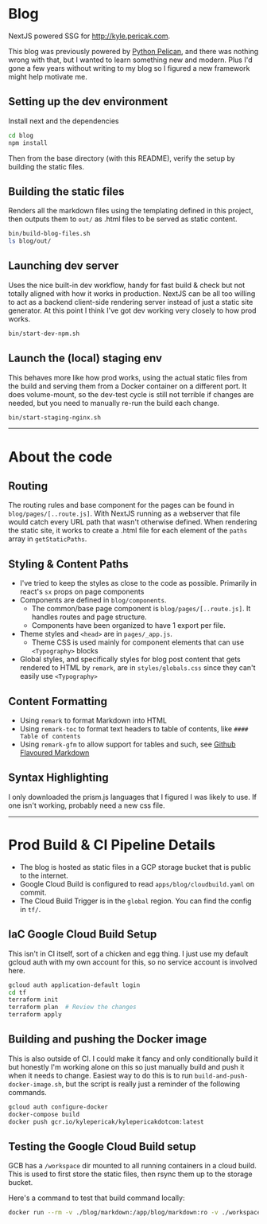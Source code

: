 # Blog

NextJS powered SSG for http://kyle.pericak.com.

This blog was previously powered by [Python Pelican](https://getpelican.com/), and there was
nothing wrong with that, but I wanted to learn something new and modern. Plus I'd gone a few years without
writing to my blog so I figured a new framework might help motivate me.

## Setting up the dev environment

Install next and the dependencies
```bash
cd blog
npm install
```

Then from the base directory (with this README), verify the setup by building the static files.

## Building the static files

Renders all the markdown files using the templating defined in this project,
then outputs them to `out/` as .html files to be served as static content.

```bash
bin/build-blog-files.sh
ls blog/out/
```

## Launching dev server

Uses the nice built-in dev workflow, handy for fast build & check but not
totally aligned with how it works in production. NextJS can be all
too willing to act as a backend client-side rendering server instead of
just a static site generator. At this point I think I've got dev working very closely
to how prod works.

```bash
bin/start-dev-npm.sh
```

## Launch the (local) staging env

This behaves more like how prod works, using the actual static files from the build
and serving them from a Docker container on a different port. It does volume-mount,
so the dev-test cycle is still not terrible if changes are needed, but you need to
manually re-run the build each change.

```bash
bin/start-staging-nginx.sh
```


---

# About the code

## Routing

The routing rules and base component for the pages can be found in `blog/pages/[..route.js]`.
With NextJS running as a webserver that file would catch every URL path that wasn't otherwise defined.
When rendering the static site, it works to create a .html file for each element of the 
`paths` array in `getStaticPaths`.


## Styling & Content Paths

- I've tried to keep the styles as close to the code as possible.  Primarily in react's `sx` props on page components
- Components are defined in `blog/components`.
  - The common/base page component is `blog/pages/[..route.js]`. It handles routes and page structure.
  - Components have been organized to have 1 export per file.
- Theme styles and `<head>` are in `pages/_app.js`.
  - Theme CSS is used mainly for component elements that can use `<Typography>` blocks
- Global styles, and specifically styles for blog post content that gets rendered to HTML by `remark`, are in `styles/globals.css` since they can't easily use `<Typography>`


## Content Formatting

- Using `remark` to format Markdown into HTML
- Using `remark-toc` to format text headers to table of contents, like `#### Table of contents`
- Using `remark-gfm` to allow support for tables and such, see [Github Flavoured Markdown](https://github.github.com/gfm/)

## Syntax Highlighting

I only downloaded the prism.js languages that I figured I was likely to use. If one isn't working,
probably need a new css file.


---


# Prod Build & CI Pipeline Details

- The blog is hosted as static files in a GCP storage bucket that is public to the internet.
- Google Cloud Build is configured to read `apps/blog/cloudbuild.yaml` on commit.
- The Cloud Build Trigger is in the `global` region. You can find the config in `tf/`.


## IaC Google Cloud Build Setup

This isn't in CI itself, sort of a chicken and egg thing. I just use my default gcloud
auth with my own account for this, so no service account is involved here.

```bash
gcloud auth application-default login
cd tf
terraform init
terraform plan  # Review the changes
terraform apply
```

## Building and pushing the Docker image

This is also outside of CI. I could make it fancy and only conditionally build it
but honestly I'm working alone on this so just manually build and push it when it needs
to change. Easiest way to do this is to run `build-and-push-docker-image.sh`, but the
script is really just a reminder of the following commands.

```bash
gcloud auth configure-docker
docker-compose build
docker push gcr.io/kylepericak/kylepericakdotcom:latest
```

## Testing the Google Cloud Build setup

GCB has a `/workspace` dir mounted to all running containers in a cloud build.
This is used to first store the static files, then rsync them up to the storage bucket.

Here's a command to test that build command locally:

```bash
docker run --rm -v ./blog/markdown:/app/blog/markdown:ro -v ./workspace:/workspace -it gcr.io/kylepericak/kylepericakdotcom bash /app/bin/build-blog-files.sh /workspace/out
```


